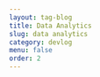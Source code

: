 ```yaml
---
layout: tag-blog
title: Data Analytics
slug: data analytics
category: devlog
menu: false
order: 2
---
```

